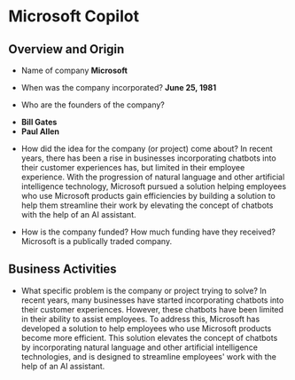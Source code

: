 # Microsoft Copilot

## Overview and Origin

* Name of company
  **Microsoft** 

* When was the company incorporated?
  **June 25, 1981**

* Who are the founders of the company?
 -  **Bill Gates** 
 -  **Paul Allen**

* How did the idea for the company (or project) come about?
In recent years, there has been a rise in businesses incorporating chatbots into their customer experiences has,  but limited in their employee experience. With the progression of natural language and other artificial intelligence technology, Microsoft pursued a solution helping employees who use Microsoft products gain efficiencies by building a solution to help them streamline their work by elevating the concept of chatbots with the help of an AI assistant.


* How is the company funded? How much funding have they received?
Microsoft is a publically traded company. 

## Business Activities

* What specific problem is the company or project trying to solve?
In recent years, many businesses have started incorporating chatbots into their 
customer experiences. However, these chatbots have been limited in their ability 
to assist employees. To address this, Microsoft has developed a solution to help 
employees who use Microsoft products become more efficient. This solution 
elevates the concept of chatbots by incorporating natural language and other 
artificial intelligence technologies, and is designed to streamline employees' 
work with the help of an AI assistant.
